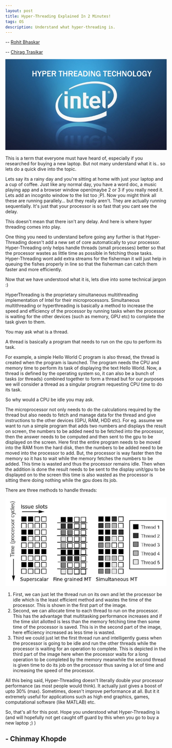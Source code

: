 ```yaml
---
layout: post
title: Hyper-Threading Explained In 2 Minutes!
tags: OS
description: Understand what hyper-threading is.
---
```


-- [Rohit Bhaskar](https://github.com/rohitbhaskar)

-- [Chirag Trasikar](https://github.com/chirag16)

<img src="/assets/posts/Hyperthreading/What-is-Hyper-Threading-Technology-Intel-.jpg" alt="Hyper-Threading Intel" /> 

This is a term that everyone must have heard of, especially if you researched for buying a new laptop. But not many understand what it is.. so lets do a quick dive into the topic.



Lets say its a rainy day and you're sitting at home with just your laptop and a cup of coffee. Just like any normal day, you have a word doc, a music playing app and a browser window open(maybe 2 or 3 if you really need it. Lets add an incognito window to the list too ;P). Now you might think all these are running parallely... but they really aren't. They are actually running sequentially. It's just that your processor is so fast that you cant see the delay. 

This doesn't mean that there isn't any delay. And here is where hyper threading comes into play.



One thing you need to understand before going any further is that Hyper-Threading doesn't add a new set of core automatically to your processor. Hyper-Threading only helps handle threads (small processes) better so that the processor wastes as little time as possible in fetching those tasks. Hyper-Threading wont add extra streams for the fisherman it will just help in queuing the fishes properly in line so that the fisherman can catch them faster and more efficiently.





Now that we have understood what it is, lets dive into some technical jargon :)



HyperThreading is the proprietary simultaneous multithreading implementation of Intel for their microprocessors. Simultaneous multithreading or hyperthreading is basically a method to increase the speed and efficiency of the processor by running tasks when the processor is waiting for the other devices (such as memory, GPU etc) to complete the task given to them.



You may ask what is a thread.

A thread is basically a program that needs to run on the cpu to perform its task. 



For example, a simple Hello World C program is also thread, the thread is created when the program is launched. The program needs the CPU and memory time to perform its task of displaying the text Hello World. Now, a thread is defined by the operating system so, it can also be a bunch of tasks (or threads) combined together to form a thread but for our purposes we will consider a thread as a singular program requesting CPU time to do its task.



So why would a CPU be idle you may ask. 

The microprocessor not only needs to do the calculations required by the thread but also needs to fetch and manage data for the thread and give instructions to the other devices (GPU, RAM, HDD etc). For eg. assume we want to run a simple program that adds two numbers and displays the result on screen, the numbers to be added need to be fetched into the processor, then the answer needs to be computed and then sent to the gpu to be displayed on the screen. Here first the entire program needs to be moved into the RAM from the hard disk, then the numbers to be added need to be moved into the processor to add. But, the processor is way faster then the memory so it has to wait while the memory fetches the numbers to be added. This time is wasted and thus the processor remains idle. Then when the addition is done the result needs to be sent to the display unit/gpu to be displayed on to the screen this time is also wasted as the processor is sitting there doing nothing while the gpu does its job. 



There are three methods to handle threads:

<img src="/assets/posts/Hyperthreading/Superscalar_MT.jpg" alt="Thread handling methods" /> 

1. First, we can just let the thread run on its own and let the processor be idle which is the 
   least efficient method and wastes the time of the processor. This is shown in the first part of 
   the image.
2. Second, we can allocate time to each thread to run on the processor. This has the advantage 
   that multitasking performance increases and if the time slot allotted is less than the memory 
   fetching time then some time of the processor is saved. This is in the second part of the 
   image, here efficiency increased as less time is wasted.
3. Third we could just let the first thread run and intelligently guess when the processor is 
   going to be idle and run the other threads while the processor is waiting for an operation to 
   complete. This is depicted in the third part of the image here when the processor waits for a 
   long operation to be completed by the memory meanwhile the second thread is given time to do 
   its job on the processor thus saving a lot of time and increasing the speed of the processor.

All this being said, Hyper-Threading doesn't literally double your processor performance (as most people would think). It actually just gives a boost of upto 30% (max). Sometimes, doesn't improve performance at all. But it it extremely useful for applications such as high end graphics, games, computational software (like MATLAB) etc.

So, that's all for this post. Hope you understood what Hyper-Threading is (and will hopefully not get caught off guard by this when you go to buy a new laptop ;) )

## - Chinmay Khopde